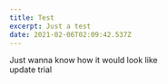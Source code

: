 ```yaml
---
title: Test
excerpt: Just a test
date: 2021-02-06T02:09:42.537Z
---
```

Just wanna know how it would look like\
update trial